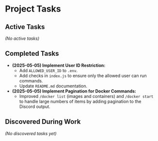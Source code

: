 # Project Tasks

## Active Tasks

*(No active tasks)*

## Completed Tasks

- **(2025-05-05) Implement User ID Restriction:**
  - Add `ALLOWED_USER_ID` to `.env`.
  - Add checks in `index.js` to ensure only the allowed user can run commands.
  - Update `README.md` documentation.
- **(2025-05-05) Implement Pagination for Docker Commands:**
  - Improved `/docker list` (images and containers) and `/docker start` to handle large numbers of items by adding pagination to the Discord output.

## Discovered During Work

*(No discovered tasks yet)*
